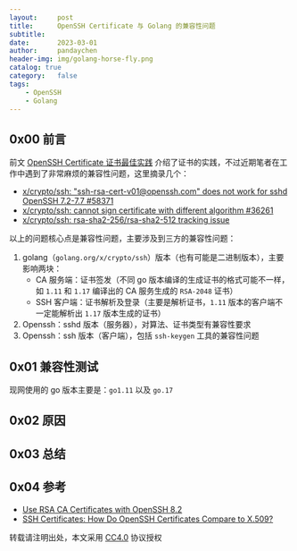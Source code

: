 ```yaml
---
layout:     post
title:      OpenSSH Certificate 与 Golang 的兼容性问题
subtitle:
date:       2023-03-01
author:     pandaychen
header-img: img/golang-horse-fly.png
catalog: true
category:   false
tags:
    - OpenSSH
    - Golang
---
```



##  0x00    前言
前文 [OpenSSH Certificate 证书最佳实践](https://pandaychen.github.io/2020/04/09/OPENSSH-CERT-BEST-PRACTISE/) 介绍了证书的实践，不过近期笔者在工作中遇到了非常麻烦的兼容性问题，这里摘录几个：

-   [x/crypto/ssh: "ssh-rsa-cert-v01@openssh.com" does not work for sshd OpenSSH 7.2-7.7 #58371](https://github.com/golang/go/issues/58371)
-   [x/crypto/ssh: cannot sign certificate with different algorithm #36261](https://github.com/golang/go/issues/36261)
-   [x/crypto/ssh: rsa-sha2-256/rsa-sha2-512 tracking issue](https://github.com/golang/go/issues/49952#issuecomment-1314152075)

以上的问题核心点是兼容性问题，主要涉及到三方的兼容性问题：
1.  golang（`golang.org/x/crypto/ssh`）版本（也有可能是二进制版本），主要影响两块：
    -   CA 服务端：证书签发（不同 go 版本编译的生成证书的格式可能不一样，如 `1.11` 和 `1.17` 编译出的 CA 服务生成的 `RSA-2048` 证书）
    -   SSH 客户端：证书解析及登录（主要是解析证书，`1.11` 版本的客户端不一定能解析出 `1.17` 版本生成的证书）
2.  Openssh：sshd 版本（服务器），对算法、证书类型有兼容性要求
3.  Openssh：ssh 版本（客户端），包括 `ssh-keygen` 工具的兼容性问题

##      0x01    兼容性测试
现网使用的 go 版本主要是：`go1.11` 以及 `go.17`


##      0x02    原因


##  0x03    总结

##  0x04    参考
-   [Use RSA CA Certificates with OpenSSH 8.2](https://ibug.io/blog/2020/04/ssh-8.2-rsa-ca/)
-   [SSH Certificates: How Do OpenSSH Certificates Compare to X.509?](https://goteleport.com/blog/x509-vs-openssh-certificates/)

转载请注明出处，本文采用 [CC4.0](http://creativecommons.org/licenses/by-nc-nd/4.0/) 协议授权
